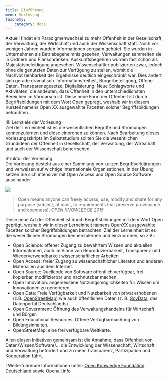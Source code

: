 ```yaml
---
title: Einführung
menu: Vorlesung
taxonomy:
    category: docs
---
```


Aktuell findet ein Paradigmenwechsel zu mehr Offenheit in der Gesellschaft, der Verwaltung, der Wirtschaft und auch der Wissenschaft statt. Noch vor wenigen Jahren wurden Informationen sorgsam gehütet. Sie wurden in Unternehmen als Betriebsgeheimnis gesehen, Verwaltungen sammelten sie in Ordnern und Planschränken. Auskunftsbegehren wurden fast schon als Majestätsbeleidigung angesehen. Wissenschaftler publizierten zwar, jedoch ohne die genutzten Daten zur Verfügung zu stellen, womit die Nachvollziehbarkeit der Ergebnisse deutlich eingeschränkt war.
Dies ändert sich gerade dramatisch. Informationsfreiheit, Bürgerbeteiligung, Offene Daten, Transparenzgesetze, Digitalisierung. Neue Schlagworte und Aktivitäten, die andeuten, dass Offenheit in den unterschiedlichsten Bereichen im Vormarsch ist. 
Diese neue Form der Offenheit ist durch Begriffsbildungen mit dem Wort Open geprägt, weshalb wir in diesem Kursteil namens Open XX ausgewählte Facetten solcher Begriffsbildungen betrachten. 

!!!! Lernziele der Vorlesung <br> Ziel der Lerneinheit ist es die wesentlichen Begriffe und Strömungen kennenzulernen und diese einordnen zu können. Nach Bearbeitung dieses Vorlesungsskripts im Selbststudium sollten Sie die wesentlichen Grundideen der Offenheit in Gesellschaft, der Verwaltung, der Wirtschaft und auch der Wissenschaft beherrschen.

Struktur der Vorlesung <br> Die Vorlesung besteht aus einer Sammlung von kurzen Begriffserklärungen und verweisen auf wichtige internationale Organisationen. 
In der Übung setzen Sie sich intensiver mit Open Access und Open Source Software auseinander.

![](okf.png)
> Open means anyone can freely access, use, modify,and share for any purpose (subject, at most, to requirements that preserve provenance and openness).
> <cite>OPEN KNOWLEDGE 2015</cite>

Diese neue Art der Offenheit ist durch Begriffsbildungen mit dem Wort Open geprägt, weshalb wir in dieser Lerneinheit namens OpenXX ausgewählte Facetten solcher Begriffsbildungen betrachten.
Ziel der Lerneinheit ist es die wesentlichen Strömungen kennenzulernen und einzuordnen, so z.B.:
* Open Science: offener Zugang zu bewährtem Wissen und aktuellen Informationen, auch im Sinne von Reproduzierbarkeit, Transparenz und Wiederverwendbarkeit wissenschaftlicher Arbeiten
* Open Access: freier Zugang zu wissenschaftlicher Literatur und anderen Materialien aus dem Internet.
* Open Source: Quellcode von Software öffentlich verfügbar, frei kopierbar, modifizierbar und nachnutzbar machen.
* Open Innovation: angemessene Nutzungsmöglichkeiten für Wissen um Innovationen zu generieren.
* Open Data: Freie Verfügbarkeit und Nutzbarkeit von privat erhobenen (z.B. [OpenStreetMap](https://www.openstreetmap.de/)) wie auch öffentlichen Daten (z. B. [GovData](https://www.govdata.de/), das Datenportal Deutschlands).
* Open Government: Öffnung des Verwaltungshandelns für Wirtschaft und Bürger.
* Open Educational Resources: Offene Verfügbarmachung von Bildungsinhalten.
* OpenStreetMap: eine frei verfügbare Weltkarte.

Allen diesen Initiativen gemeinsam ist die Annahme, dass Offenheit von Daten/Wissen/Software/… die Entwicklung der Wissenschaft, Wirtschaft und Verwaltung befördert und zu mehr Transparenz, Partizipation und Kooperation führt.

! Weiterführende Informationen unter: [Open Knowledge Foundation Deutschland](https://okfn.de/) sowie [Openall.info](http://openall.info/open-culture-offene-kultur/open-knowledge/definition/)
